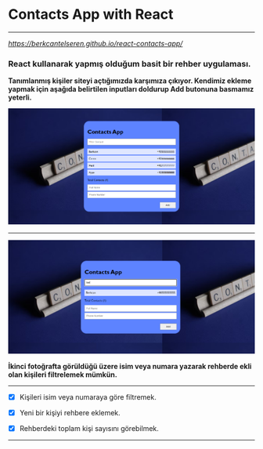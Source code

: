# Contacts App with React
---

*https://berkcantelseren.github.io/react-contacts-app/*

### React kullanarak yapmış olduğum basit bir rehber uygulaması.

**Tanımlanmış kişiler siteyi açtığımızda karşımıza çıkıyor. Kendimiz ekleme yapmak için aşağıda belirtilen inputları doldurup Add butonuna basmamız yeterli.**

![Resim 1](./src/img/Contacts_App_1.png)

---

![Resim 2](./src/img/Contacts_App_2.png)

**İkinci fotoğrafta görüldüğü üzere isim veya numara yazarak rehberde ekli olan kişileri filtrelemek mümkün.**

---

- [x] Kişileri isim veya numaraya göre filtremek.

- [x] Yeni bir kişiyi rehbere eklemek.

- [x] Rehberdeki toplam kişi sayısını görebilmek.

---
